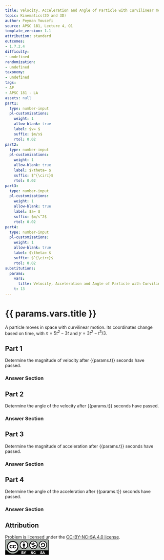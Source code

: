 ```yaml
---
title: Velocity, Acceleration and Angle of Particle with Curvilinear motion
topic: Kinematics(2D and 3D)
author: Peyman Yousefi
source: APSC 181, Lecture 4, Q1
template_version: 1.1
attribution: standard
outcomes:
- 1.7.2.4
difficulty:
- undefined
randomization:
- undefined
taxonomy:
- undefined
tags:
- AP
- APSC 181 - LA
assets: null
part1:
  type: number-input
  pl-customizations:
    weight: 1
    allow-blank: true
    label: $v= $
    suffix: $m/s$
    rtol: 0.02
part2:
  type: number-input
  pl-customizations:
    weight: 1
    allow-blank: true
    label: $\theta= $
    suffix: $^{\circ}$
    rtol: 0.02
part3:
  type: number-input
  pl-customizations:
    weight: 1
    allow-blank: true
    label: $a= $
    suffix: $m/s^2$
    rtol: 0.02
part4:
  type: number-input
  pl-customizations:
    weight: 1
    allow-blank: true
    label: $\theta= $
    suffix: $^{\circ}$
    rtol: 0.02
substitutions:
  params:
    vars:
      title: Velocity, Acceleration and Angle of Particle with Curvilinear motion
    t: 13
---
```

# {{ params.vars.title }}
A particle moves in space with curvilinear motion.
Its coordinates change based on time, with $x = 5t^2 - 3t$ and $y = 3t^2 - t^3/3$.

## Part 1

Determine the magnitude of velocity after {{params.t}} seconds have passed.

### Answer Section

## Part 2

Determine the angle of the velocity after {{params.t}} seconds have passed.

### Answer Section

## Part 3

Determine the magnitude of acceleration after {{params.t}} seconds have passed.

### Answer Section

## Part 4

Determine the angle of the acceleration after {{params.t}} seconds have passed.

### Answer Section

## Attribution

Problem is licensed under the [CC-BY-NC-SA 4.0 license](https://creativecommons.org/licenses/by-nc-sa/4.0/).<br> ![The Creative Commons 4.0 license requiring attribution-BY, non-commercial-NC, and share-alike-SA license.](https://raw.githubusercontent.com/firasm/bits/master/by-nc-sa.png)